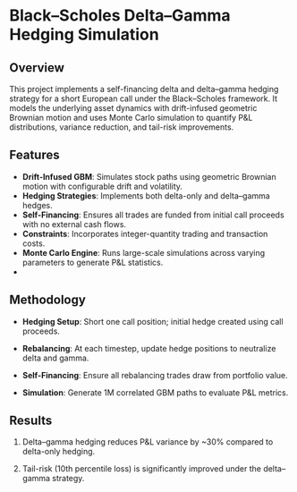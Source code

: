 # Black–Scholes Delta–Gamma Hedging Simulation

## Overview
This project implements a self-financing delta and delta–gamma hedging strategy for a short European call under the Black–Scholes framework. It models the underlying asset dynamics with drift-infused geometric Brownian motion and uses Monte Carlo simulation to quantify P&L distributions, variance reduction, and tail-risk improvements.

## Features
- **Drift-Infused GBM**: Simulates stock paths using geometric Brownian motion with configurable drift and volatility.
- **Hedging Strategies**: Implements both delta-only and delta–gamma hedges.
- **Self-Financing**: Ensures all trades are funded from initial call proceeds with no external cash flows.
- **Constraints**: Incorporates integer-quantity trading and transaction costs.
- **Monte Carlo Engine**: Runs large-scale simulations across varying parameters to generate P&L statistics.
- 
## Methodology

- **Hedging Setup**: Short one call position; initial hedge created using call proceeds.

- **Rebalancing**: At each timestep, update hedge positions to neutralize delta and gamma.

- **Self-Financing**: Ensure all rebalancing trades draw from portfolio value.

- **Simulation**: Generate 1M correlated GBM paths to evaluate P&L metrics.

## Results

1. Delta–gamma hedging reduces P&L variance by ~30% compared to delta-only hedging.

2. Tail-risk (10th percentile loss) is significantly improved under the delta–gamma strategy.
